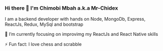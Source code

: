 ### Hi there 👋 I'm Chimobi Mbah a.k.a Mr-Chidex

I am a backend developer with hands on Node, MongoDb, Express, ReactJs, Redux, MySql and bootstrap

🌱 I’m currently focusing on improvimg my ReactJs and React Native skills

⚡ Fun fact: I love chess and scrabble

<!--
**mr-chidex/mr-chidex** is a ✨ _special_ ✨ repository because its `README.md` (this file) appears on your GitHub profile.

Here are some ideas to get you started:

- 🔭 I’m currently working on ...
- 🌱 I’m currently learning ...
- 👯 I’m looking to collaborate on ...
- 🤔 I’m looking for help with ...
- 💬 Ask me about ...
- 📫 How to reach me: ...
- 😄 Pronouns: ...
- ⚡ Fun fact: ...
-->
